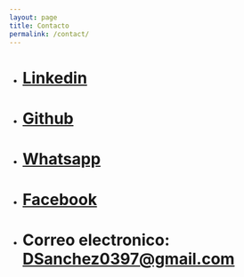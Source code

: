 ```yaml
---
layout: page
title: Contacto
permalink: /contact/
---
```


- # [Linkedin](https://www.linkedin.com/in/kevin-daniel-sanchez-diaz)
- # [Github](https://github.com/KevinDaniel-S)
- # [Whatsapp](https://api.whatsapp.com/send?phone=522292204018)
- # [Facebook](https://www.facebook.com/KevinDanielSD)
- # Correo electronico: [DSanchez0397@gmail.com](mailto:DSanchez0397@gmail.com)

